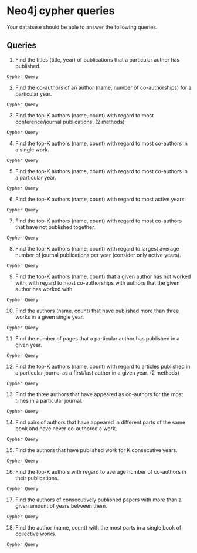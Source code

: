# Neo4j cypher queries

Your database should be able to answer the following queries.

## Queries

1.  Find the titles (title, year) of publications that a particular author has published.
```
Cypher Query
```

2.  Find the co-authors of an author (name, number of co-authorships) for a particular year.
```
Cypher Query
```

3.  Find the top-K authors (name, count) with regard to most conference/journal publications. (2 methods)
```
Cypher Query
```

4.  Find the top-K authors (name, count) with regard to most co-authors in a single work.
```
Cypher Query
```

5.  Find the top-K authors (name, count) with regard to most co-authors in a particular year.
```
Cypher Query
```

6.  Find the top-K authors (name, count) with regard to most active years.
```
Cypher Query
```

7.  Find the top-K authors (name, count) with regard to most co-authors that have not published together.
```
Cypher Query
```

8.  Find the top-K authors (name, count) with regard to largest average number of journal publications per year (consider only active years).
```
Cypher Query
```

9.  Find the top-K authors (name, count) that a given author has not worked with, with regard to most co-authorships with authors that the given author has worked with.
```
Cypher Query
```

10.  Find the authors (name, count) that have published more than three works in a given single year.
```
Cypher Query
```

11.  Find the number of pages that a particular author has published in a given year.
```
Cypher Query
```

12.  Find the top-K authors (name, count) with regard to articles published in a particular journal as a first/last author in a given year. (2 methods)
```
Cypher Query
```

13.  Find the three authors that have appeared as co-authors for the most times in a particular journal.
```
Cypher Query
```

14.  Find pairs of authors that have appeared in different parts of the same book and have never co-authored a work.
```
Cypher Query
```

15.  Find the authors that have published work for K consecutive years.
```
Cypher Query
```

16.  Find the top-K authors with regard to average number of co-authors in their publications.
```
Cypher Query
```

17.  Find the authors of consecutively published papers with more than a given amount of years between them.
```
Cypher Query
```

18.  Find the author (name, count) with the most parts in a single book of collective works.
```
Cypher Query
```
